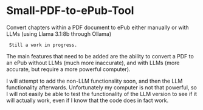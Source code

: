 # Small-PDF-to-ePub-Tool
Convert chapters within a PDF document to ePub either manually or with LLMs (using Llama 3.1:8b through Ollama)

``` Still a work in progress.```

The main features that need to be added are the ability to convert a PDF to an ePub without LLMs (much more inaccurate), and with LLMs (more accurate, but require a more powerful computer).

I will attempt to add the non-LLM functionality soon, and then the LLM functionality afterwards. Unfortunately my computer is not that powerful, so I will not easily be able to test the functionality of the LLM version to see if it will actually work, even if I know that the code does in fact work.
